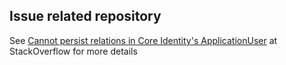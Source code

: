 Issue related repository
------------------------

See [Cannot persist relations in Core Identity's ApplicationUser](https://stackoverflow.com/questions/59052899/cannot-persist-relations-in-core-identitys-applicationuser) at StackOverflow for more details
